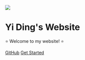 <!-- _coverpage.md -->

<!-- <img src="https://d.igdu.xyz/VZ6s" alt="_coverpage-2024-06-20" style="width:300px" loading="eager">
 -->
<div class="center" style="max-width:300px;"><img src="https://imagebank-0.oss-cn-beijing.aliyuncs.com/VS-PicGo/2024-07-02-13-31-34__coverpage_.jpg"/></div>

# Yi Ding's Website

⭐ Welcome to my website! ⭐

[GitHub](https://github.com/YiDingg)
[Get Started](/HOMEPAGE.md)
